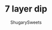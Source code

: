 ---
layout: ../../layouts/MarkdownPostLayout.astro
title: 7 layer dip
author: ShugarySweets
pubDate: 2019-02-26
description: "The Ultimate 7 Layer Dip recipe is packed with layers of Cream Cheese, Sour Cream, Ground Beef (and/or Beans), Guacamole, Salsa, Cheese, and more! "
image_url: https://www.shugarysweets.com/wp-content/uploads/2019/02/7-layer-dip-4.jpg
tags: ["Appetizers","Mexican"]
calories: 445
protein: 21
carbohydrates: 13
fats: 35
fiber: 5
ingredients: ["8 oz cream cheese, softened","2 cups sour cream, divided","2 packages taco seasoning, divided","1 lb ground beef","1 1/2 cups guacamole","1 1/2 cups salsa (or pico de gallo)","1 1/2 cups shredded cheese","2 roma tomatoes, diced","1 stalk romaine, shredded"]
serves: 10
time: "25 minutes"
prepTime: "15 minutes"
instructions: ["Choose your dish. I used a 13x9 baking dish, but a trifle bowl would work great too!","Layer 1: Blend cream cheese, 1 cup sour cream and 1 package taco seasoning until smooth. Spread in bottom of dish.","Layer 2: Meat or Beans. Brown your ground beef in a medium skillet over high heat until all the pink is out. Drain meat and add 1 package taco seasoning (no water needed). Spread meat over the first layer. If you prefer, use a can of refried beans instead of meat.","Layer 3: Guacamole. Spread 1 1/2 cup of either homemade guacamole or already prepared guacamole over the meat.","Layer 4: Sour cream. Spread over guacamole.","Layer 5: Salsa or Pico de Gallo. Spread over sour cream.","Layer 6: Shredded Cheese. Sprinkle your favorite cheddar or mexican blend cheese over the salsa.","Layer 7: Add the finishing touch by sprinkling the diced tomato shredded lettuce on top. Can also add green onions and black olive slices if desired!","Serve with tortilla chips and enjoy,"]
nutrition: ["445 calories","13 grams carbohydrates","107 milligrams cholesterol","35 grams fat","5 grams fiber","21 grams protein","16 grams saturated fat","773 milligrams sodium","6 grams sugar","1 grams trans fat","14 grams unsaturated fat"]
---
